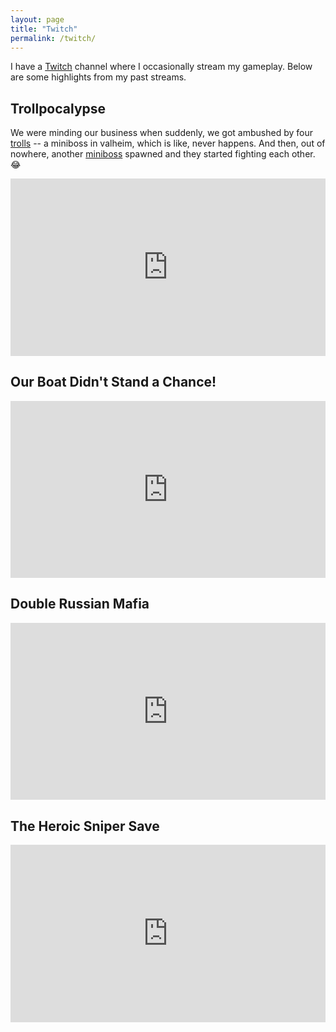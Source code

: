 ```yaml
---
layout: page
title: "Twitch"
permalink: /twitch/
---
```


I have a [Twitch](https://twitch.tv/amoebatron) channel where I occasionally stream my gameplay. Below are some highlights from my past streams.

## Trollpocalypse
We were minding our business when suddenly, we got ambushed by four [trolls](https://valheim.fandom.com/wiki/Troll) -- a miniboss in valheim, which is like, never happens. 
And then, out of nowhere, another [miniboss](https://valheim.fandom.com/wiki/Abomination) spawned and they started fighting each other. 😂

<div class="twitch-clips" style="position: relative; padding-bottom: 56.25%; height: 0; overflow: hidden;">
	<iframe
		style="position: absolute; top: 0; left: 0; width: 100%; height: 100%;"
        src='https://player.twitch.tv/?video=1698531849&parent=furqantariq.github.io&autoplay=false'
		frameborder="0"
		scrolling="no"
		allowfullscreen="true">
	</iframe>
</div>


## Our Boat Didn't Stand a Chance!

<div class="twitch-clips" style="position: relative; padding-bottom: 56.25%; height: 0; overflow: hidden;">
        <iframe
                style="position: absolute; top: 0; left: 0; width: 100%; height: 100%;"
        src='https://player.twitch.tv/?video=1000557240&parent=furqantariq.github.io&autoplay=false'
                frameborder="0"
                scrolling="no"
                allowfullscreen="true">
        </iframe>
</div>


## Double Russian Mafia

<div class="twitch-clips" style="position: relative; padding-bottom: 56.25%; height: 0; overflow: hidden;">
        <iframe
                style="position: absolute; top: 0; left: 0; width: 100%; height: 100%;"
        src='https://player.twitch.tv/?video=1853047661&parent=furqantariq.github.io&autoplay=false'
                frameborder="0"
                scrolling="no"
                allowfullscreen="true">
        </iframe>
</div>

## The Heroic Sniper Save

<div class="twitch-clips" style="position: relative; padding-bottom: 56.25%; height: 0; overflow: hidden;">
        <iframe
                style="position: absolute; top: 0; left: 0; width: 100%; height: 100%;"
        src='https://player.twitch.tv/?video=1186907962&parent=furqantariq.github.io&autoplay=false'
                frameborder="0"
                scrolling="no"
                allowfullscreen="true">
        </iframe>
</div>
